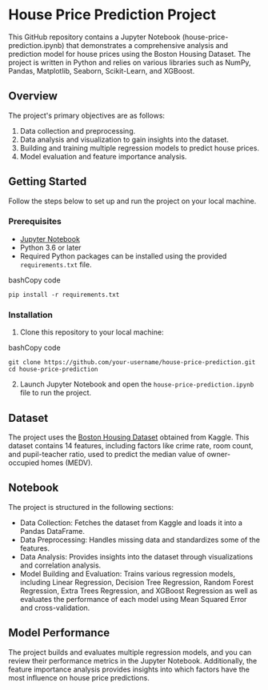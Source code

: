 
# House Price Prediction Project
This GitHub repository contains a Jupyter Notebook (house-price-prediction.ipynb) that demonstrates a comprehensive analysis and prediction model for house prices using the Boston Housing Dataset. The project is written in Python and relies on various libraries such as NumPy, Pandas, Matplotlib, Seaborn, Scikit-Learn, and XGBoost.

## Overview

The project's primary objectives are as follows:

1.  Data collection and preprocessing.
2.  Data analysis and visualization to gain insights into the dataset.
3.  Building and training multiple regression models to predict house prices.
4.  Model evaluation and feature importance analysis.

## Getting Started

Follow the steps below to set up and run the project on your local machine.

### Prerequisites

-   [Jupyter Notebook](https://jupyter.org/)
-   Python 3.6 or later
-   Required Python packages can be installed using the provided `requirements.txt` file.

bashCopy code

`pip install -r requirements.txt` 

### Installation

1.  Clone this repository to your local machine:

bashCopy code

`git clone https://github.com/your-username/house-price-prediction.git
cd house-price-prediction` 

2.  Launch Jupyter Notebook and open the `house-price-prediction.ipynb` file to run the project.

## Dataset

The project uses the [Boston Housing Dataset](https://www.kaggle.com/datasets/altavish/boston-housing-dataset) obtained from Kaggle. This dataset contains 14 features, including factors like crime rate, room count, and pupil-teacher ratio, used to predict the median value of owner-occupied homes (MEDV).

## Notebook

The project is structured in the following sections:

-   Data Collection: Fetches the dataset from Kaggle and loads it into a Pandas DataFrame.
-   Data Preprocessing: Handles missing data and standardizes some of the features.
-   Data Analysis: Provides insights into the dataset through visualizations and correlation analysis.
-   Model Building and Evaluation: Trains various regression models, including Linear Regression, Decision Tree Regression, Random Forest Regression, Extra Trees Regression, and XGBoost Regression as well as evaluates the performance of each model using Mean Squared Error and cross-validation.

## Model Performance

The project builds and evaluates multiple regression models, and you can review their performance metrics in the Jupyter Notebook. Additionally, the feature importance analysis provides insights into which factors have the most influence on house price predictions.
